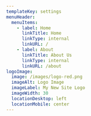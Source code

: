 ```yaml
---
templateKey: settings
menuHeader:
  menuItems:
    - label: Home
      linkTitle: Home
      linkType: internal
      linkURL: /
    - label: About
      linkTitle: About Us
      linkType: internal
      linkURL: /about
logoImage:
  image: /images/logo-red.png
  imageAlt: Logo Image
  imageLabel: My New Site Logo
  imageWidth: 30
  locationDesktop: left
  locationMobile: center
---
```


